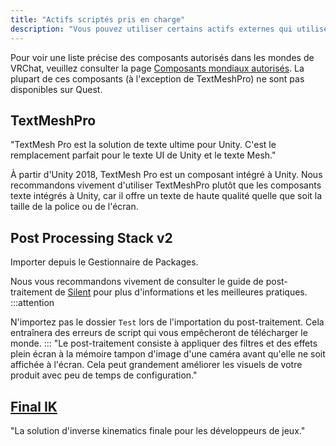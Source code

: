 ```yaml
---
title: "Actifs scriptés pris en charge"
description: "Vous pouvez utiliser certains actifs externes qui utilisent des scripts dans les mondes de VRChat."
---
```


Pour voir une liste précise des composants autorisés dans les mondes de VRChat, veuillez consulter la page [Composants mondiaux autorisés](/worlds/whitelisted-world-components). La plupart de ces composants (à l'exception de TextMeshPro) ne sont pas disponibles sur Quest.

## TextMeshPro
"TextMesh Pro est la solution de texte ultime pour Unity. C'est le remplacement parfait pour le texte UI de Unity et le texte Mesh."

À partir d'Unity 2018, TextMesh Pro est un composant intégré à Unity. Nous recommandons vivement d'utiliser TextMeshPro plutôt que les composants texte intégrés à Unity, car il offre un texte de haute qualité quelle que soit la taille de la police ou de l'écran.

## Post Processing Stack v2
Importer depuis le Gestionnaire de Packages.

Nous vous recommandons vivement de consulter le guide de post-traitement de [Silent](https://gitlab.com/s-ilent/SCSS/wikis/Other/Post-Processing) pour plus d'informations et les meilleures pratiques.
:::attention 

N'importez pas le dossier `Test` lors de l'importation du post-traitement. Cela entraînera des erreurs de script qui vous empêcheront de télécharger le monde.
:::
"Le post-traitement consiste à appliquer des filtres et des effets plein écran à la mémoire tampon d'image d'une caméra avant qu'elle ne soit affichée à l'écran. Cela peut grandement améliorer les visuels de votre produit avec peu de temps de configuration."

## [Final IK](https://assetstore.unity.com/packages/tools/animation/final-ik-14290)
"La solution d'inverse kinematics finale pour les développeurs de jeux."